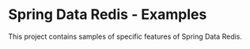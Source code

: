 # Spring Data Redis - Examples

This project contains samples of specific features of Spring Data Redis.

